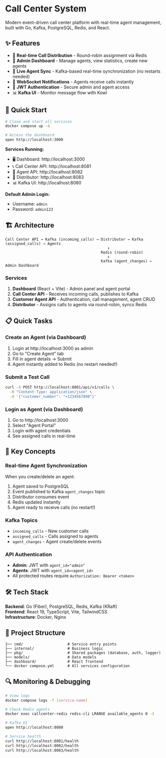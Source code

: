 # Call Center System

Modern event-driven call center platform with real-time agent management, built with Go, Kafka, PostgreSQL, Redis, and React.

## ✨ Features

- 🎯 **Real-time Call Distribution** - Round-robin assignment via Redis
- 👥 **Admin Dashboard** - Manage agents, view statistics, create new agents
- 📡 **Live Agent Sync** - Kafka-based real-time synchronization (no restarts needed)
- 🔔 **WebSocket Notifications** - Agents receive calls instantly
- 🔐 **JWT Authentication** - Secure admin and agent access
- 📊 **Kafka UI** - Monitor message flow with Kowl

## 🚀 Quick Start

```bash
# Clone and start all services
docker compose up -d

# Access the dashboard
open http://localhost:3000
```

**Services Running:**
- 🖥️ Dashboard: http://localhost:3000
- 📞 Call Center API: http://localhost:8081
- 👤 Agent API: http://localhost:8082
- 🔀 Distributor: http://localhost:8083
- 📊 Kafka UI: http://localhost:8080

**Default Admin Login:**
- Username: `admin`
- Password: `admin123`

## 🏗️ Architecture

```
Call Center API → Kafka (incoming_calls) → Distributor → Kafka (assigned_calls) → Agents
                                              ↕
                                           Redis (round-robin)
                                              ↕
                                           Kafka (agent_changes) ← Admin Dashboard
```

### Services

1. **Dashboard** (React + Vite) - Admin panel and agent portal
2. **Call Center API** - Receives incoming calls, publishes to Kafka
3. **Customer Agent API** - Authentication, call management, agent CRUD
4. **Distributor** - Assigns calls to agents via round-robin, syncs Redis

## 📋 Quick Tasks

### Create an Agent (via Dashboard)
1. Login at http://localhost:3000 as admin
2. Go to "Create Agent" tab
3. Fill in agent details → Submit
4. Agent instantly added to Redis (no restart needed!)

### Submit a Test Call
```bash
curl -X POST http://localhost:8081/api/v1/calls \
  -H "Content-Type: application/json" \
  -d '{"customer_number": "+1234567890"}'
```

### Login as Agent (via Dashboard)
1. Go to http://localhost:3000
2. Select "Agent Portal"
3. Login with agent credentials
4. See assigned calls in real-time

## 🔑 Key Concepts

### Real-time Agent Synchronization
When you create/delete an agent:
1. Agent saved to PostgreSQL
2. Event published to Kafka `agent_changes` topic
3. Distributor consumes event
4. Redis updated instantly
5. Agent ready to receive calls (no restart!)

### Kafka Topics
- `incoming_calls` - New customer calls
- `assigned_calls` - Calls assigned to agents
- `agent_changes` - Agent create/delete events

### API Authentication
- **Admin**: JWT with `agent_id="admin"`
- **Agents**: JWT with `agent_id=<agent_id>`
- All protected routes require `Authorization: Bearer <token>`

## 🛠️ Tech Stack

**Backend**: Go (Fiber), PostgreSQL, Redis, Kafka (KRaft)  
**Frontend**: React 19, TypeScript, Vite, TailwindCSS  
**Infrastructure**: Docker, Nginx

## 📁 Project Structure

```
├── cmd/                    # Service entry points
├── internal/               # Business logic
├── pkg/                    # Shared packages (database, auth, logger)
├── models/                 # Data models
├── dashboard/              # React frontend
└── docker compose.yml      # All services configuration
```

## 🔍 Monitoring & Debugging

```bash
# View logs
docker compose logs -f [service-name]

# Check Redis agents
docker exec callcenter-redis redis-cli LRANGE available_agents 0 -1

# Kafka UI
open http://localhost:8080

# Service health
curl http://localhost:8081/health
curl http://localhost:8082/health
curl http://localhost:8083/health
```




